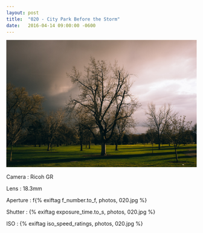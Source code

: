 ```yaml
---
layout: post
title:  "020 - City Park Before the Storm"
date:   2016-04-14 09:00:00 -0600
---
```


![020 - City Park Before the Storm](/photos/020.jpg)

Camera
: Ricoh GR

Lens
: 18.3mm

Aperture
: f{% exiftag f_number.to_f, photos, 020.jpg %}

Shutter
: {% exiftag exposure_time.to_s, photos, 020.jpg %}

ISO
: {% exiftag iso_speed_ratings, photos, 020.jpg %}
